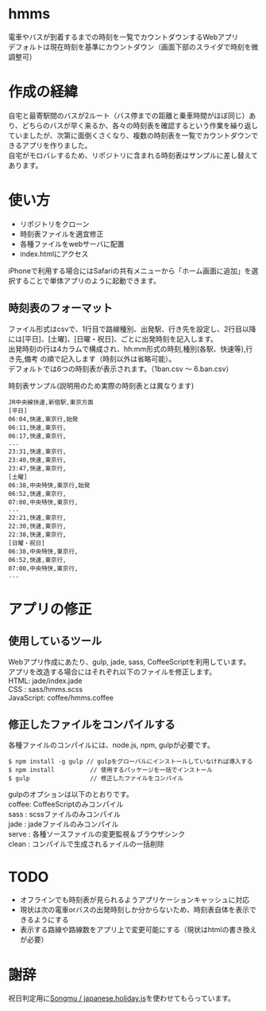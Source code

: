 hmms
====

電車やバスが到着するまでの時刻を一覧でカウントダウンするWebアプリ  
デフォルトは現在時刻を基準にカウントダウン（画面下部のスライダで時刻を微調整可）

# 作成の経緯

自宅と最寄駅間のバスが2ルート（バス停までの距離と乗車時間がほぼ同じ）あり、どちらのバスが早く来るか、各々の時刻表を確認するという作業を繰り返していましたが、次第に面倒くさくなり、複数の時刻表を一覧でカウントダウンできるアプリを作りました。  
自宅がモロバレするため、リポジトリに含まれる時刻表はサンプルに差し替えてあります。

# 使い方

- リポジトリをクローン
- 時刻表ファイルを適宜修正
- 各種ファイルをwebサーバに配置
- index.htmlにアクセス

iPhoneで利用する場合にはSafariの共有メニューから「ホーム画面に追加」を選択することで単体アプリのように起動できます。

## 時刻表のフォーマット

ファイル形式はcsvで、1行目で路線種別、出発駅、行き先を設定し、2行目以降には[平日]、[土曜]、[日曜・祝日]、ごとに出発時刻を記入します。  
出発時刻の行は4カラムで構成され、hh:mm形式の時刻,種別(各駅、快速等),行き先,備考 の順で記入します（時刻以外は省略可能）。  
デフォルトでは6つの時刻表が表示されます。（1ban.csv ～ 6.ban.csv）

時刻表サンプル(説明用のため実際の時刻表とは異なります)
```csv
JR中央線快速,新宿駅,東京方面
[平日]
06:04,快速,東京行,始発
06:11,快速,東京行,
06:17,快速,東京行,
...
23:31,快速,東京行,
23:40,快速,東京行,
23:47,快速,東京行,
[土曜]
06:38,中央特快,東京行,始発
06:52,快速,東京行,
07:00,中央特快,東京行,
...
22:21,快速,東京行,
22:30,快速,東京行,
22:38,快速,東京行,
[日曜・祝日]
06:38,中央特快,東京行,
06:52,快速,東京行,
07:00,中央特快,東京行,
...
```

# アプリの修正

## 使用しているツール

Webアプリ作成にあたり、gulp, jade, sass, CoffeeScriptを利用しています。  
アプリを改造する場合にはそれぞれ以下のファイルを修正します。  
HTML: jade/index.jade  
CSS : sass/hmms.scss  
JavaScript: coffee/hmms.coffee

## 修正したファイルをコンパイルする

各種ファイルのコンパイルには、node.js, npm, gulpが必要です。
```shell
$ npm install -g gulp // gulpをグローバルにインストールしていなければ導入する
$ npm install          // 使用するパッケージを一括でインストール
$ gulp                 // 修正したファイルをコンパイル
```

gulpのオプションは以下のとおりです。  
coffee: CoffeeScriptのみコンパイル  
sass  : scssファイルのみコンパイル  
jade  : jadeファイルのみコンパイル  
serve : 各種ソースファイルの変更監視＆ブラウザシンク  
clean : コンパイルで生成されるァイルの一括削除

# TODO

- オフラインでも時刻表が見られるようアプリケーションキャッシュに対応
- 現状は次の電車orバスの出発時刻しか分からないため、時刻表自体を表示できるようにする
- 表示する路線や路線数をアプリ上で変更可能にする（現状はhtmlの書き換えが必要）

# 謝辞

祝日判定用に[Songmu / japanese.holiday.js](https://gist.github.com/Songmu/703311)を使わせてもらっています。
